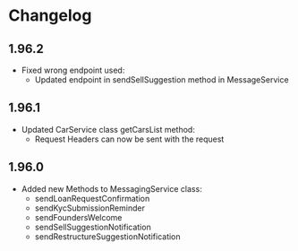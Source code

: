 # Changelog

## 1.96.2

* Fixed wrong endpoint used:
  * Updated endpoint in sendSellSuggestion method in MessageService

## 1.96.1

* Updated CarService class getCarsList method:
  * Request Headers can now be sent with the request

## 1.96.0

* Added new Methods to MessagingService class:
  * sendLoanRequestConfirmation
  * sendKycSubmissionReminder
  * sendFoundersWelcome
  * sendSellSuggestionNotification
  * sendRestructureSuggestionNotification
